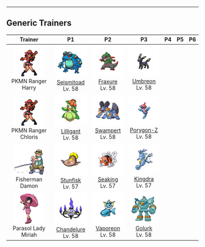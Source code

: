 ---

## Generic Trainers</h3>

| Trainer | P1 | P2 | P3 | P4 | P5 | P6 |
|:-------:|:--:|:--:|:--:|:--:|:--:|:--:|
| ![PKMN Ranger Harry](../../assets/trainers/pkmn_ranger.png)<br>PKMN Ranger Harry | ![Seismitoad](../../assets/sprites/seismitoad/front.png)<br>[Seismitoad](../../pokemon/seismitoad.md/)<br>Lv. 58 | ![Fraxure](../../assets/sprites/fraxure/front.png)<br>[Fraxure](../../pokemon/fraxure.md/)<br>Lv. 58 | ![Umbreon](../../assets/sprites/umbreon/front.png)<br>[Umbreon](../../pokemon/umbreon.md/)<br>Lv. 58 |
| ![PKMN Ranger Chloris](../../assets/trainers/pkmn_ranger.png)<br>PKMN Ranger Chloris | ![Lilligant](../../assets/sprites/lilligant/front.png)<br>[Lilligant](../../pokemon/lilligant.md/)<br>Lv. 58 | ![Swampert](../../assets/sprites/swampert/front.png)<br>[Swampert](../../pokemon/swampert.md/)<br>Lv. 58 | ![Porygon-Z](../../assets/sprites/porygon-z/front.png)<br>[Porygon-Z](../../pokemon/porygon-z.md/)<br>Lv. 58 |
| ![Fisherman Damon](../../assets/trainers/fisherman.png)<br>Fisherman Damon | ![Stunfisk](../../assets/sprites/stunfisk/front.png)<br>[Stunfisk](../../pokemon/stunfisk.md/)<br>Lv. 57 | ![Seaking](../../assets/sprites/seaking/front.png)<br>[Seaking](../../pokemon/seaking.md/)<br>Lv. 57 | ![Kingdra](../../assets/sprites/kingdra/front.png)<br>[Kingdra](../../pokemon/kingdra.md/)<br>Lv. 57 |
| ![Parasol Lady Miriah](../../assets/trainers/parasol_lady.png)<br>Parasol Lady Miriah | ![Chandelure](../../assets/sprites/chandelure/front.png)<br>[Chandelure](../../pokemon/chandelure.md/)<br>Lv. 58 | ![Vaporeon](../../assets/sprites/vaporeon/front.png)<br>[Vaporeon](../../pokemon/vaporeon.md/)<br>Lv. 58 | ![Golurk](../../assets/sprites/golurk/front.png)<br>[Golurk](../../pokemon/golurk.md/)<br>Lv. 58 |

